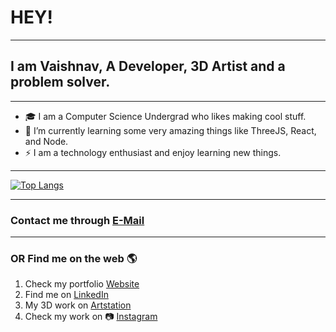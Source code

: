 # HEY!
___
## I am Vaishnav, A Developer, 3D Artist and a problem solver.
___
- 🎓 I am a Computer Science Undergrad who likes making cool stuff. 
- 🌱 I’m currently learning some very amazing things like ThreeJS, React, and Node. 
- ⚡ I am a technology enthusiast and enjoy learning new things. 
___
[![Top Langs](https://github-readme-stats.vercel.app/api/top-langs/?username=vaishnav&layout=compact&theme=synthwave)](https://github.com/anuraghazra/github-readme-stats)
___
### Contact me through [E-Mail](mailto:vaishnav291999@gmail.com)
___
### OR Find me on the web 🌎
1. Check my portfolio [Website](https://vaishnavsh.com/)
2. Find me on [LinkedIn](https://www.linkedin.com/in/vaishnav-sharma-1952681a3)
3. My 3D work on [Artstation](https://ue837ee2a.artstation.com/)
4. Check my work on 📷 [Instagram](https://www.instagram.com/vaishnav_1024/)
<!--
![elementary](https://github.com/vaishnav/vaishnav/blob/master/github.jpg)




<!--
**vaishnav/vaishnav** is a ✨ _special_ ✨ repository because its `README.md` (this file) appears on your GitHub profile.

Here are some ideas to get you started:

- 🔭 I’m currently working on ...
- 🌱 I’m currently learning ...
- 👯 I’m looking to collaborate on ...
- 🤔 I’m looking for help with ...
- 💬 Ask me about ...
- 📫 How to reach me: ...
- 😄 Pronouns: ...
- ⚡ Fun fact: ...
-->
